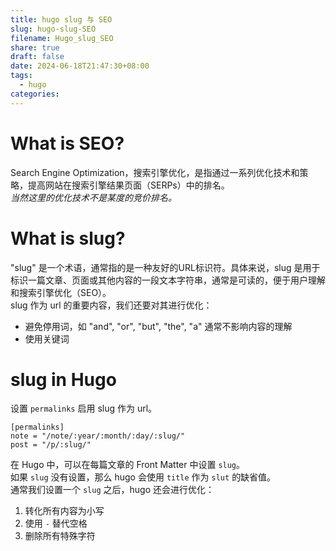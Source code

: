 ```yaml
---
title: hugo slug 与 SEO
slug: hugo-slug-SEO
filename: Hugo_slug_SEO
share: true
draft: false
date: 2024-06-18T21:47:30+08:00
tags:
  - hugo
categories: 
---
```

# What is SEO?

Search Engine Optimization，搜索引擎优化，是指通过一系列优化技术和策略，提高网站在搜索引擎结果页面（SERPs）中的排名。\
*当然这里的优化技术不是某度的竞价排名。*

# What is slug?

"slug" 是一个术语，通常指的是一种友好的URL标识符。具体来说，slug 是用于标识一篇文章、页面或其他内容的一段文本字符串，通常是可读的，便于用户理解和搜索引擎优化（SEO）。\
slug 作为 url 的重要内容，我们还要对其进行优化：
* 避免停用词，如 "and", "or", "but", "the", "a" 通常不影响内容的理解
* 使用关键词

# slug in Hugo

设置 `permalinks` 启用 slug 作为 url。

```
[permalinks]
note = "/note/:year/:month/:day/:slug/"
post = "/p/:slug/"
```

在 Hugo 中，可以在每篇文章的 Front Matter 中设置 `slug`。\
如果 `slug` 没有设置，那么 hugo 会使用 `title` 作为 `slut` 的缺省值。\
通常我们设置一个 `slug` 之后，hugo 还会进行优化：
1. 转化所有内容为小写
2. 使用 `-` 替代空格
3. 删除所有特殊字符






